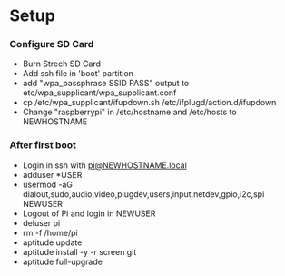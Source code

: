 # Setup
### Configure SD Card
- Burn Strech SD Card
- Add ssh file in 'boot' partition
- add "wpa_passphrase SSID PASS" output to etc/wpa_supplicant/wpa_supplicant.conf
- cp /etc/wpa_supplicant/ifupdown.sh /etc/ifplugd/action.d/ifupdown
- Change "raspberrypi" in /etc/hostname and /etc/hosts to NEWHOSTNAME

### After first boot
- Login in ssh with pi@NEWHOSTNAME.local
- adduser *USER
- usermod -aG dialout,sudo,audio,video,plugdev,users,input,netdev,gpio,i2c,spi NEWUSER
- Logout of Pi and login in NEWUSER
- deluser pi
- rm -f /home/pi
- aptitude update 
- aptitude install -y -r screen git 
- aptitude full-upgrade
